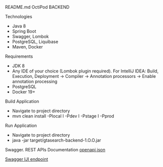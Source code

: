 README.md
OctiPod BACKEND

Technologies
- Java 8
- Spring Boot
- Swagger, Lombok
- PostgreSQL, Liquibase
- Maven, Docker

Requirements
- JDK 8
- Any IDE of your choice (Lombok plugin required). 
  For IntelliJ IDEA: Build, Execution, Deployment -> Compiler -> Annotation processors -> Enable annotation processing
- PostgreSQL
- Docker 19+

[comment]: <> (Database &#40;PostgreSQL, MySQL&#41;)

[comment]: <> (• docker run --name gtasearch-dev-postgresql --restart=always -p 5441:5432 -e POSTGRES_PASSWORD=LfOyjS42uG4nxQdM -e POSTGRES_USER=gtasearch -e POSTGRES_DB=gtasearch -d postgres:13)

[comment]: <> (• docker run --name gtasearch-stage-postgresql --restart=always -p 5442:5432 -e -e -e -d postgres:13)

Build Application
- Navigate to project directory
- mvn clean install -Plocal I -Pdev I -Pstage I -Pprod

Run Application
- Navigate to project directory
- java -jar target/gtasearch-backend-1.O.O.jar

Swagger. REST APIs Documentation
[openapi.json](openapi.json)

[Swagger IJI endpoint](http://localhost:8080/swagger-ui.html)
